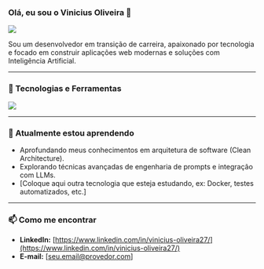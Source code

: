 ### Olá, eu sou o Vinicius Oliveira 👋

<p align="left"> 
  <a href="https://www.linkedin.com/in/vinicius-oliveira27/" target="_blank"><img src="https://img.shields.io/badge/LinkedIn-0077B5?style=for-the-badge&logo=linkedin&logoColor=white" /></a>
  </p>

Sou um desenvolvedor em transição de carreira, apaixonado por tecnologia e focado em construir aplicações web modernas e soluções com Inteligência Artificial.

---

### 🚀 Tecnologias e Ferramentas

<p align="left">
  <a href="https://skillicons.dev">
    <img src="https://skillicons.dev/icons?i=nextjs,react,nodejs,typescript,javascript,html,css,express,postgres,mongodb,git,github,vscode&perline=6" />
  </a>
</p>

---

### 🌱 Atualmente estou aprendendo

- Aprofundando meus conhecimentos em arquitetura de software (Clean Architecture).
- Explorando técnicas avançadas de engenharia de prompts e integração com LLMs.
- [Coloque aqui outra tecnologia que esteja estudando, ex: Docker, testes automatizados, etc.]

---

### 📫 Como me encontrar

- **LinkedIn:** [https://www.linkedin.com/in/vinicius-oliveira27/](https://www.linkedin.com/in/vinicius-oliveira27/)
- **E-mail:** [seu.email@provedor.com]
